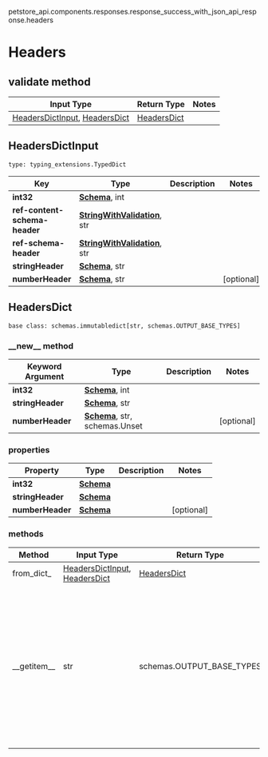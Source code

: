 petstore_api.components.responses.response_success_with_json_api_response.headers
# Headers

## validate method
Input Type | Return Type | Notes
------------ | ------------- | -------------
[HeadersDictInput](#headersdictinput), [HeadersDict](#headersdict) | [HeadersDict](#headersdict) |

## HeadersDictInput
```
type: typing_extensions.TypedDict
```
Key | Type |  Description | Notes
------------ | ------------- | ------------- | -------------
**int32** | [**Schema**](schema.md), int |  |
**ref-content-schema-header** | [**StringWithValidation**](string_with_validation.md), str |  |
**ref-schema-header** | [**StringWithValidation**](string_with_validation.md), str |  |
**stringHeader** | [**Schema**](schema.md), str |  |
**numberHeader** | [**Schema**](schema.md), str |  | [optional]

## HeadersDict
```
base class: schemas.immutabledict[str, schemas.OUTPUT_BASE_TYPES]

```
### &lowbar;&lowbar;new&lowbar;&lowbar; method
Keyword Argument | Type | Description | Notes
---------------- | ---- | ----------- | -----
**int32** | [**Schema**](schema.md), int |  |
**stringHeader** | [**Schema**](schema.md), str |  |
**numberHeader** | [**Schema**](schema.md), str, schemas.Unset |  | [optional]

### properties
Property | Type | Description | Notes
-------- | ---- | ----------- | -----
**int32** | [**Schema**](schema.md) |  |
**stringHeader** | [**Schema**](schema.md) |  |
**numberHeader** | [**Schema**](schema.md) |  | [optional]

### methods
Method | Input Type | Return Type | Notes
------ | ---------- | ----------- | ------
from_dict_ | [HeadersDictInput](#headersdictinput), [HeadersDict](#headersdict) | [HeadersDict](#headersdict) | a constructor
&lowbar;&lowbar;getitem&lowbar;&lowbar; | str | schemas.OUTPUT_BASE_TYPES | This model has invalid python names so this method is used under the hood when you access instance["ref-content-schema-header"], instance["ref-schema-header"], 
